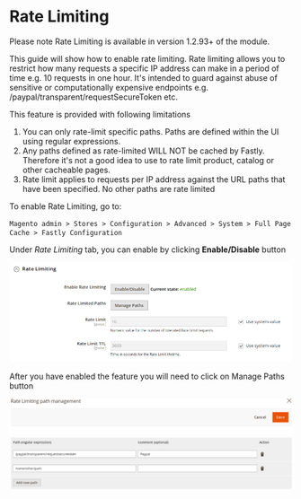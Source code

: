 # Rate Limiting

Please note Rate Limiting is available in version 1.2.93+ of the module. 

This guide will show how to enable rate limiting. Rate limiting allows you to restrict how many requests a specific IP address
can make in a period of time e.g. 10 requests in one hour. It's intended to guard against abuse of sensitive or computationally
expensive endpoints e.g. /paypal/transparent/requestSecureToken etc.

This feature is provided with following limitations

1. You can only rate-limit specific paths. Paths are defined within the UI using regular expressions. 
2. Any paths defined as rate-limited WILL NOT be cached by Fastly. Therefore it's not a good idea to use to rate limit product, catalog 
   or other cacheable pages.
3. Rate limit applies to requests per IP address against the URL paths that have been specified. No other paths are rate limited


To enable Rate Limiting, go to:
```
Magento admin > Stores > Configuration > Advanced > System > Full Page Cache > Fastly Configuration
```
Under *Rate Limiting* tab, you can enable by clicking **Enable/Disable** button

![Rate Limiting Main Screen](../images/guides/rate-limiting/rate-limiting1.png "Rate Limiting Main Screen")

After you have enabled the feature you will need to click on Manage Paths button

![Rate Limiting Manage Paths](../images/guides/rate-limiting/rate-limiting2.png "Rate Limiting Manage Paths")


